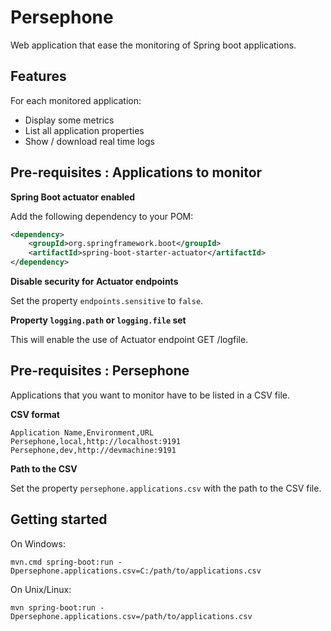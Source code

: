 # Persephone

Web application that ease the monitoring of Spring boot applications.

## Features

For each monitored application:
* Display some metrics
* List all application properties
* Show / download real time logs

## Pre-requisites : Applications to monitor

**Spring Boot actuator enabled**

Add the following dependency to your POM:

```xml
<dependency>
	<groupId>org.springframework.boot</groupId>
	<artifactId>spring-boot-starter-actuator</artifactId>
</dependency>
```

**Disable security for Actuator endpoints**

Set the property `endpoints.sensitive` to `false`.

**Property `logging.path` or `logging.file` set**

This will enable the use of Actuator endpoint GET /logfile.

## Pre-requisites : Persephone

Applications that you want to monitor have to be listed in a CSV file.

**CSV format**

```
Application Name,Environment,URL
Persephone,local,http://localhost:9191
Persephone,dev,http://devmachine:9191
```

**Path to the CSV**

Set the property `persephone.applications.csv` with the path to the CSV file. 

## Getting started

On Windows:

`mvn.cmd spring-boot:run -Dpersephone.applications.csv=C:/path/to/applications.csv`

On Unix/Linux:

`mvn spring-boot:run -Dpersephone.applications.csv=/path/to/applications.csv`
